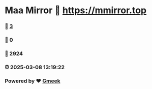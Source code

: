 # Maa Mirror :link: https://mmirror.top 
### :page_facing_up: [3](https://mmirror.top/tag.html) 
### :speech_balloon: 0 
### :hibiscus: 2924 
### :alarm_clock: 2025-03-08 13:19:22 
### Powered by :heart: [Gmeek](https://github.com/Meekdai/Gmeek)
